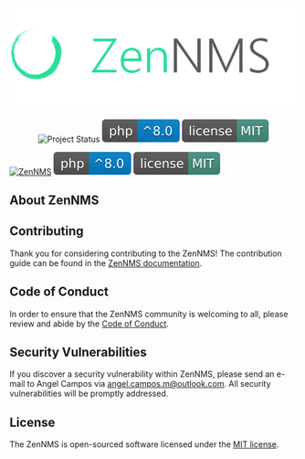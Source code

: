 
<p align="center"><img alt="ZenNMS" src="docs/img/logo.png"></p>

<p align="center">
    <img alt="Project Status" src="https://img.shields.io/badge/ZenNMS-WIP-green.svg">
    <img alt="Coded in PHP^8" src="docs/img/php8.svg">
    <img alt="License MIT" src="docs/img/license_mit.svg">
</p>

[![ZenNMS](https://img.shields.io/badge/ZenNMS-WIP-green.svg)](https://shields.io/)
[![PHP^8](docs/img/php8.svg)](https://opensource.org/licenses/MIT)
[![License: MIT](docs/img/license_mit.svg)](https://opensource.org/licenses/MIT)

## About ZenNMS



## Contributing

Thank you for considering contributing to the ZenNMS! The contribution guide can be found in the [ZenNMS documentation](#).

## Code of Conduct

In order to ensure that the ZenNMS community is welcoming to all, please review and abide by the [Code of Conduct](.github/CODE_OF_CONDUCT.md).

## Security Vulnerabilities

If you discover a security vulnerability within ZenNMS, please send an e-mail to Angel Campos via [angel.campos.m@outlook.com](mailto:angel.campos.m@outlook.com). All security vulnerabilities will be promptly addressed.

## License

The ZenNMS is open-sourced software licensed under the [MIT license](https://opensource.org/licenses/MIT).
